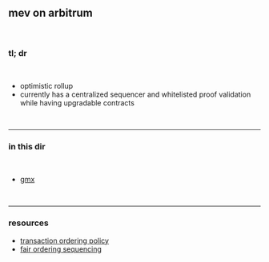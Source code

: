 ## mev on arbitrum

<br>

### tl; dr

<br>

* optimistic rollup
* currently has a centralized sequencer and whitelisted proof validation while having upgradable contracts

<br>

----

### in this dir

<br>

* [gmx](gmx.md)

<br>

---

### resources

* [transaction ordering policy](https://research.arbitrum.io/t/transaction-ordering-policy/127)
* [fair ordering sequencing](fair_ordering_sequencing.md)
